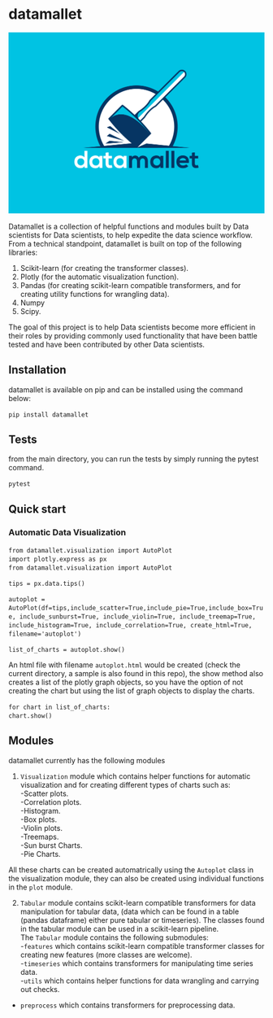 # datamallet 
![Screenshot](https://github.com/bodealamu/datamallet/raw/main/datamallet.jpg)

Datamallet is a collection of helpful functions and modules built by Data scientists for Data scientists, to help 
expedite the data science workflow. <br>
From a technical standpoint, datamallet is built on top of the following libraries:<br>
1) Scikit-learn (for creating the transformer classes).
2) Plotly (for the automatic visualization function).
3) Pandas (for creating scikit-learn compatible transformers, 
    and for creating utility functions for wrangling data).
4) Numpy
5) Scipy.

The goal of this project is to help Data scientists become more efficient in their roles by 
providing commonly used functionality that have been battle tested and have been contributed by 
other Data scientists.<br>

## Installation
datamallet is available on pip and can be installed using the command below:<br>

`pip install datamallet ` <br>

## Tests<br>
from the main directory, you can run the tests by simply running the pytest command.<br>

 `pytest`
 

## Quick start<br>
### Automatic Data Visualization
`from datamallet.visualization import AutoPlot`<br>
`import plotly.express as px`<br>
`from datamallet.visualization import AutoPlot`

`tips = px.data.tips()`<br>

`autoplot = AutoPlot(df=tips,include_scatter=True,include_pie=True,include_box=True,
                    include_sunburst=True,
                    include_violin=True,
                    include_treemap=True,
                    include_histogram=True,
                    include_correlation=True,
                    create_html=True,
                    filename='autoplot')`<br>
                    
`list_of_charts = autoplot.show()`<br>

An html file with filename `autoplot.html` would be created (check the current directory, a sample is also 
found in this repo),
the show method also creates a list of the plotly graph objects, so you have the option of not creating the chart but 
using the list of graph objects to display the charts.<br>

`for chart in list_of_charts:`<br>
    `chart.show()`


## Modules
datamallet currently has the following modules
1) `Visualization` module which contains helper functions 
 for automatic visualization and for creating different types of charts such as:<br>
  -Scatter plots.<br>
  -Correlation plots.<br>
  -Histogram.<br>
  -Box plots.<br>
  -Violin plots.<br>
  -Treemaps.<br>
  -Sun burst Charts.<br>
  -Pie Charts.<br>
  
  All these charts can be created automatrically using the `Autoplot` class in the visualization module, 
  they can also be created using individual functions in the `plot` module.
  
2) `Tabular` module contains scikit-learn compatible transformers for data manipulation for tabular data,
(data which can be found in a table (pandas dataframe) either pure tabular or timeseries). 
The classes found in the tabular module can be used in a scikit-learn pipeline.<br>
The `Tabular` module contains the following submodules:<br>
  -`features` which contains scikit-learn compatible transformer classes for creating new features
     (more classes are welcome).<br>
  -`timeseries` which contains transformers for manipulating time series data.<br>
  -`utils` which contains helper functions for data wrangling and carrying out checks.<br>
  - `preprocess` which contains transformers for preprocessing data.<br>

<br>




